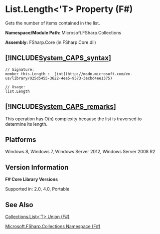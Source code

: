 # List.Length<'T> Property (F#)

Gets the number of items contained in the list.

**Namespace/Module Path:** Microsoft.FSharp.Collections

**Assembly:** FSharp.Core (in FSharp.Core.dll)


## [!INCLUDE[System_CAPS_syntax](//System/Token/System_CAPS_syntax_md.md)]

```
// Signature:
member this.Length :  [int](http://msdn.microsoft.com/en-us/library/025d5455-3622-4ea5-9573-3ecbd4ee1375)

// Usage:
list.Length
```

## [!INCLUDE[System_CAPS_remarks](//System/Token/System_CAPS_remarks_md.md)]
This operation has O(n) complexity because the list is traversed to determine its length.


## Platforms
Windows 8, Windows 7, Windows Server 2012, Windows Server 2008 R2


## Version Information
**F# Core Library Versions**

Supported in: 2.0, 4.0, Portable




## See Also
[Collections.List&#60;'T&#62; Union &#40;F&#35;&#41;](Collections.List%3C%27T%3E+Union+28%F%2329%.md)

[Microsoft.FSharp.Collections Namespace &#40;F&#35;&#41;](Microsoft.FSharp.Collections+Namespace+28%F%2329%.md)

